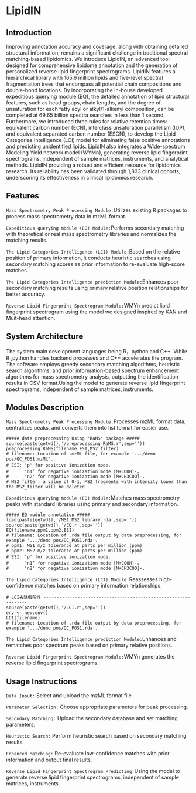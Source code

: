 LipidIN
===
Introduction
---
Improving annotation accuracy and coverage, along with obtaining detailed structural information, remains a significant challenge in traditional spectral matching-based lipidomics. We introduce LipidIN, an advanced tool designed for comprehensive lipidome annotation and the generation of personalized reverse lipid fingerprint spectrograms. LipidIN features a hierarchical library with 165.6 million lipids and five-level spectral fragmentation trees that encompass all potential chain compositions and double-bond locations. By incorporating the in-house developed expeditious querying module (EQ), the detailed annotation of lipid structural features, such as head groups, chain lengths, and the degree of unsaturation for each fatty acyl or alkyl/1-alkenyl composition, can be completed at 69.65 billion spectra searches in less than 1 second. Furthermore, we introduced three rules for relative retention times: equivalent carbon number (ECN), interclass unsaturation parallelism (IUP), and equivalent separated carbon number (ESCN), to develop the Lipid Categories Intelligence (LCI) model for eliminating false positive annotations and predicting unidentified lipids. LipidIN also integrates a Wide-spectrum Modeling Yield network model (WYMn), generating reverse lipid fingerprint spectrograms, independent of sample matrices, instruments, and analytical methods. LipidIN  providing a robust and efficient resource for lipidomics research. Its reliability has been validated through 1,833 clinical cohorts, underscoring its effectiveness in clinical lipidomics research.

Features
---
        
`Mass Spectrometry Peak Processing Module:`Utilizes existing R packages to process mass spectrometry data in mzML format.
        
`Expeditious querying module (EQ) Module:`Performs secondary matching with theoretical or real mass spectrometry libraries and normalizes the matching results.

`The Lipid Categories Intelligence (LCI) Module:`Based on the relative position of primary information, it conducts heuristic searches using secondary matching scores as prior information to re-evaluate high-score matches.

`The Lipid Categories Intelligence prediction Module:`Enhances poor secondary matching results using primary relative position relationships for better accuracy.

`Reverse Lipid Fingerprint Spectrogram Module:`WMYn predict  lipid fingerprint spectrogram using the model  we designed inspired by KAN and Muit-head attention.

System Architecture
---
The system  main development languages being R，python and C++. While R ,python handles backend processes and C++ accelerates the program. The software employs greedy secondary matching algorithms, heuristic search algorithms, and prior information-based spectrum enhancement algorithms for mass spectrometry analysis, outputting the identification results in CSV format.Using the model to generate reverse lipid fingerprint spectrograms, independent of sample matrices, instruments.

Modules Description
---
`Mass Spectrometry Peak Processing Module:`Processes mzML format data, centralizes peaks, and converts them into list format for easier use.

```
##### data preprocessing Using 'RaMS' package #####
source(paste(getwd(),'/preprocessing_RaMS.r',sep=''))
preprocessing_RaMS(filename,ESI,MS2_filter)
# filename: Location of .mzML file, for example '.../demo pos/QC_POS1.mzML'.
# ESI: 'p' for positive ionization mode，
#      ‘n1’ for negative ionization mode [M+COOH]-，
#      'n2' for negative ionization mode [M+CH3COO]-.
# MS2_filter: a value of 0-1, MS2 fragments with intensity lower than the MS2_filter will be deleted
```

`Expeditious querying module (EQ) Module:`Matches mass spectrometry peaks with standard libraries using primary and secondary information.

```
##### EQ module annotation #####
load(paste(getwd(),'/MS1_MS2_library.rda',sep=''))
source(paste(getwd(),'/EQ.r',sep=''))
EQ(filename,ppm1,ppm2,ESI)
# filename: Location of .rda file output by data preprocessing, for example '.../demo pos/QC_POS1.rda'.
# ppm1: MS1 m/z tolerance at parts per million (ppm)
# ppm2: MS2 m/z tolerance at parts per million (ppm)
# ESI: 'p' for positive ionization mode，
#      ‘n1’ for negative ionization mode [M+COOH]-，
#      'n2' for negative ionization mode [M+CH3COO]-.
```

`The Lipid Categories Intelligence (LCI) Module:`Reassesses high-confidence matches based on primary information relationships.

```
# LCI去除假阳性 ----------------------------------------------------------------
source(paste(getwd(),'/LCI.r',sep=''))
env <- new.env()
LCI(filename)
# filename: Location of .rda file output by data preprocessing, for example '.../demo pos/QC_POS1.rda'.
```

`The Lipid Categories Intelligence prediction Module:`Enhances and rematches poor spectrum peaks based on primary relative positions.

`Reverse Lipid Fingerprint Spectrogram Module:`WMYn generates the reverse lipid fingerprint spectrograms.

Usage Instructions
---
`Data Input:` Select and upload the mzML format file.

`Parameter Selection:` Choose appropriate parameters for peak processing.

`Secondary Matching:` Upload the secondary database and set matching parameters.

`Heuristic Search:` Perform heuristic search based on secondary matching results.

`Enhanced Matching:` Re-evaluate low-confidence matches with prior information and output final results.

`Reverse Lipid Fingerprint Spectrogram Predicting:`Using the model to generate reverse lipid fingerprint spectrograms, independent of sample matrices, instruments.
